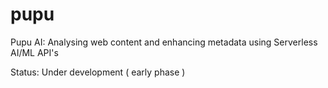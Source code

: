 # pupu
Pupu AI: Analysing web content and enhancing metadata using Serverless AI/ML API's  

Status: Under development ( early phase )
